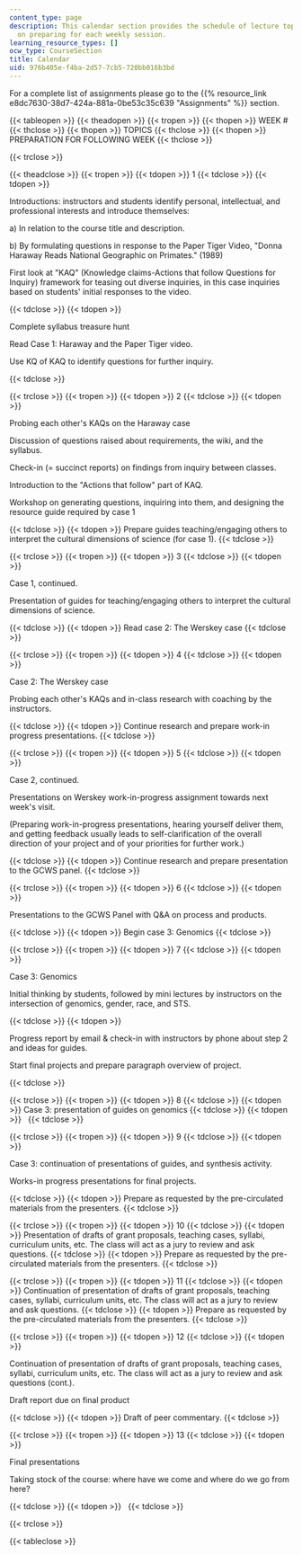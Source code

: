 ```yaml
---
content_type: page
description: This calendar section provides the schedule of lecture topics and notes
  on preparing for each weekly session.
learning_resource_types: []
ocw_type: CourseSection
title: Calendar
uid: 976b405e-f4ba-2d57-7cb5-720bb016b3bd
---
```


For a complete list of assignments please go to the {{% resource_link e8dc7630-38d7-424a-881a-0be53c35c639 "Assignments" %}} section.

{{< tableopen >}}
{{< theadopen >}}
{{< tropen >}}
{{< thopen >}}
WEEK #
{{< thclose >}}
{{< thopen >}}
TOPICS
{{< thclose >}}
{{< thopen >}}
PREPARATION FOR FOLLOWING WEEK
{{< thclose >}}

{{< trclose >}}

{{< theadclose >}}
{{< tropen >}}
{{< tdopen >}}
1
{{< tdclose >}}
{{< tdopen >}}


Introductions: instructors and students identify personal, intellectual, and professional interests and introduce themselves:

a) In relation to the course title and description.

b) By formulating questions in response to the Paper Tiger Video, "Donna Haraway Reads National Geographic on Primates." (1989)

First look at "KAQ" (Knowledge claims-Actions that follow Questions for Inquiry) framework for teasing out diverse inquiries, in this case inquiries based on students' initial responses to the video.


{{< tdclose >}}
{{< tdopen >}}


Complete syllabus treasure hunt

Read Case 1: Haraway and the Paper Tiger video.

Use KQ of KAQ to identify questions for further inquiry.


{{< tdclose >}}

{{< trclose >}}
{{< tropen >}}
{{< tdopen >}}
2
{{< tdclose >}}
{{< tdopen >}}


Probing each other's KAQs on the Haraway case

Discussion of questions raised about requirements, the wiki, and the syllabus.

Check-in (= succinct reports) on findings from inquiry between classes.

Introduction to the "Actions that follow" part of KAQ.

Workshop on generating questions, inquiring into them, and designing the resource guide required by case 1


{{< tdclose >}}
{{< tdopen >}}
Prepare guides teaching/engaging others to interpret the cultural dimensions of science (for case 1).
{{< tdclose >}}

{{< trclose >}}
{{< tropen >}}
{{< tdopen >}}
3
{{< tdclose >}}
{{< tdopen >}}


Case 1, continued.

Presentation of guides for teaching/engaging others to interpret the cultural dimensions of science.


{{< tdclose >}}
{{< tdopen >}}
Read case 2: The Werskey case
{{< tdclose >}}

{{< trclose >}}
{{< tropen >}}
{{< tdopen >}}
4
{{< tdclose >}}
{{< tdopen >}}


Case 2: The Werskey case

Probing each other's KAQs and in-class research with coaching by the instructors.


{{< tdclose >}}
{{< tdopen >}}
Continue research and prepare work-in progress presentations.
{{< tdclose >}}

{{< trclose >}}
{{< tropen >}}
{{< tdopen >}}
5
{{< tdclose >}}
{{< tdopen >}}


Case 2, continued.

Presentations on Werskey work-in-progress assignment towards next week's visit.

(Preparing work-in-progress presentations, hearing yourself deliver them, and getting feedback usually leads to self-clarification of the overall direction of your project and of your priorities for further work.)


{{< tdclose >}}
{{< tdopen >}}
Continue research and prepare presentation to the GCWS panel.
{{< tdclose >}}

{{< trclose >}}
{{< tropen >}}
{{< tdopen >}}
6
{{< tdclose >}}
{{< tdopen >}}


Presentations to the GCWS Panel with Q&A on process and products.


{{< tdclose >}}
{{< tdopen >}}
Begin case 3: Genomics
{{< tdclose >}}

{{< trclose >}}
{{< tropen >}}
{{< tdopen >}}
7
{{< tdclose >}}
{{< tdopen >}}


Case 3: Genomics

Initial thinking by students, followed by mini lectures by instructors on the intersection of genomics, gender, race, and STS.


{{< tdclose >}}
{{< tdopen >}}


Progress report by email & check-in with instructors by phone about step 2 and ideas for guides.

Start final projects and prepare paragraph overview of project.


{{< tdclose >}}

{{< trclose >}}
{{< tropen >}}
{{< tdopen >}}
8
{{< tdclose >}}
{{< tdopen >}}
Case 3: presentation of guides on genomics
{{< tdclose >}}
{{< tdopen >}}
 
{{< tdclose >}}

{{< trclose >}}
{{< tropen >}}
{{< tdopen >}}
9
{{< tdclose >}}
{{< tdopen >}}


Case 3: continuation of presentations of guides, and synthesis activity.

Works-in progress presentations for final projects.


{{< tdclose >}}
{{< tdopen >}}
Prepare as requested by the pre-circulated materials from the presenters.
{{< tdclose >}}

{{< trclose >}}
{{< tropen >}}
{{< tdopen >}}
10
{{< tdclose >}}
{{< tdopen >}}
Presentation of drafts of grant proposals, teaching cases, syllabi, curriculum units, etc. The class will act as a jury to review and ask questions.
{{< tdclose >}}
{{< tdopen >}}
Prepare as requested by the pre-circulated materials from the presenters.
{{< tdclose >}}

{{< trclose >}}
{{< tropen >}}
{{< tdopen >}}
11
{{< tdclose >}}
{{< tdopen >}}
Continuation of presentation of drafts of grant proposals, teaching cases, syllabi, curriculum units, etc. The class will act as a jury to review and ask questions.
{{< tdclose >}}
{{< tdopen >}}
Prepare as requested by the pre-circulated materials from the presenters.
{{< tdclose >}}

{{< trclose >}}
{{< tropen >}}
{{< tdopen >}}
12
{{< tdclose >}}
{{< tdopen >}}


Continuation of presentation of drafts of grant proposals, teaching cases, syllabi, curriculum units, etc. The class will act as a jury to review and ask questions (cont.).

Draft report due on final product


{{< tdclose >}}
{{< tdopen >}}
Draft of peer commentary.
{{< tdclose >}}

{{< trclose >}}
{{< tropen >}}
{{< tdopen >}}
13
{{< tdclose >}}
{{< tdopen >}}


Final presentations

Taking stock of the course: where have we come and where do we go from here?


{{< tdclose >}}
{{< tdopen >}}
 
{{< tdclose >}}

{{< trclose >}}

{{< tableclose >}}